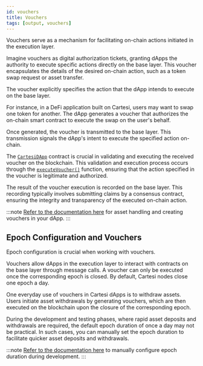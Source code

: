 ```yaml
---
id: vouchers
title: Vouchers
tags: [output, vouchers]
---
```


Vouchers serve as a mechanism for facilitating on-chain actions initiated in the execution layer.

Imagine vouchers as digital authorization tickets, granting dApps the authority to execute specific actions directly on the base layer. This voucher encapsulates the details of the desired on-chain action, such as a token swap request or asset transfer.

The voucher explicitly specifies the action that the dApp intends to execute on the base layer.

For instance, in a DeFi application built on Cartesi, users may want to swap one token for another. The dApp generates a voucher that authorizes the on-chain smart contract to execute the swap on the user's behalf.

Once generated, the voucher is transmitted to the base layer. This transmission signals the dApp's intent to execute the specified action on-chain.

The [`CartesiDApp`](../json-rpc/application.md) contract is crucial in validating and executing the received voucher on the blockchain. This validation and execution process occurs through the [`executeVoucher()`](../json-rpc/application.md/#executevoucher) function, ensuring that the action specified in the voucher is legitimate and authorized.

The result of the voucher execution is recorded on the base layer. This recording typically involves submitting claims by a consensus contract, ensuring the integrity and transparency of the executed on-chain action.

:::note
[Refer to the documentation here](../../../development/assets-handling/overview.md) for asset handling and creating vouchers in your dApp.
:::

## Epoch Configuration and Vouchers

Epoch configuration is crucial when working with vouchers.

Vouchers allow dApps in the execution layer to interact with contracts on the base layer through message calls. A voucher can only be executed once the corresponding epoch is closed. By default, Cartesi nodes close one epoch a day.

One everyday use of vouchers in Cartesi dApps is to withdraw assets. Users initiate asset withdrawals by generating vouchers, which are then executed on the blockchain upon the closure of the corresponding epoch.

During the development and testing phases, where rapid asset deposits and withdrawals are required, the default epoch duration of once a day may not be practical. In such cases, you can manually set the epoch duration to facilitate quicker asset deposits and withdrawals.

:::note
[Refer to the documentation here](../../../development/node-configuration.md/#epoch-duration) to manually configure epoch duration during development.
:::


